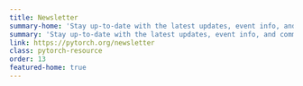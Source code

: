 ```yaml
---
title: Newsletter
summary-home: 'Stay up-to-date with the latest updates, event info, and community news from the PyTorch Foundation.'
summary: 'Stay up-to-date with the latest updates, event info, and community news from the PyTorch Foundation.'
link: https://pytorch.org/newsletter
class: pytorch-resource
order: 13
featured-home: true
---
```

